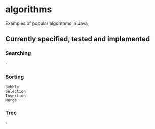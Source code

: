 # algorithms
Examples of popular algorithms in Java
## Currently specified, tested and implemented
###  Searching
    -
###  Sorting
    Bubble
    Selection
    Insertion
    Merge
###  Tree
    -
